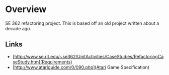 # Overview

SE 362 refactoring project. This is based off an old project written about a
decade ago.

## Links

 * [http://www.se.rit.edu/~se362/UnitActivities/CaseStudies/RefactoringCaseStudy.htm](Requirements)
 * [http://www.atariguide.com/0/090.php](Atari Game Specification)
